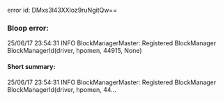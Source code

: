 error id: DMxs3l43XXloz9ruNgitQw==
### Bloop error:

25/06/17 23:54:31 INFO BlockManagerMaster: Registered BlockManager BlockManagerId(driver, hpomen, 44915, None)
#### Short summary: 

25/06/17 23:54:31 INFO BlockManagerMaster: Registered BlockManager BlockManagerId(driver, hpomen, 44...
